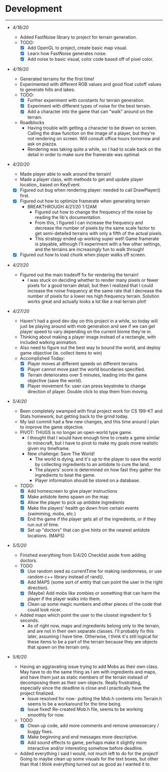 # Development
---

- <i> 4/18/20 </i>

  - Added FastNoise library to project for terrain generation.
  - TODO:
    - [x] Add OpenGL to project, create basic map visual.
    - [x] Learn how FastNoise generates noise.
    - [x] Add noise to basic visual, color code based off of pixel color.

- <i> 4/19/20 </i>

  - Generated terrains for the first time!
  - Experimented with different RGB values and good float cutoff values to generate hills and lakes.
  - TODO:
    - [x] Further experiment with constants for terrain generation.
    - [x] Experiment with different types of noise for the best terrain.
    - [x] Add a character into the game that can "walk" around on the terrain.
    
  - Roadblocks
    - Having trouble with getting a character to be drawn on screen. Calling the draw function on the image of a player, but they're not
    rendering on screen. Will consult office hours tomorrow and ask on piazza.
    - Rendering was taking quite a while, so I had to scale back on the detail in order to make sure the framerate was optimal.
    
- <i> 4/20/20 </i>

  - Made player able to walk around the terrain!
  - Made a player class, with methods to get and update player location_ based on KeyEvent.
  - [X] Figured out bug when rendering player: needed to call DrawPlayer() first.
  - [X] Figured out how to optimize framerate when generating terrain
    - BREAKTHROUGH 4/21/20 1:12AM
      - Figured out how to change the frequency of the noise by reading the lib's documentation.
      - From this, I figured I can increase the frequency and decrease the number of pixels by the same scale factor to get
      semi-detailed terrains with only a fifth of the actual pixels.
      - This strategy ended up working super well! Game framerate is playable, although I'll experiment with a few other settings, and the terrains are increasingly fun to 
      walk through!
  - [X] Figured out how to load chunk when player walks off screen.
  
- <i> 4/21/20 </i>

    - Figured out the main tradeoff fix for rendering the terrain!
        - I was stuck on deciding whether to render many pixels or fewer pixels for a good terrain detail, but then I realized that
        I could increase the noise frequency at the same rate that I decrease the number of pixels for a
        lower res high frequency terrain. Solution works great and actually looks a lot like a real terrain plot!
  
- <i> 4/27/20 </i>

    - Haven't had a good dev day on this project in a while, so today will just be playing around with mob generation
and see if we can get player speed to vary depending on the current biome they're in.
    - Thinking about making a player image instead of a rectangle, with included walking animation.
    - Also need to figure out the best way to bound the world, and deploy game objective (ie. collect items to win)
    - Accomplished Today:
        - [x] Player moves at different speeds on different terrains
        - [x] Player cannot move past the world boundaries specified.
        - [x] Terrain deteriorates over 5 minutes, leading into the game objective (save the world).
        - [x] Player movement fix: user can press keystroke to change direction of player. Double click to stop them from moving.
        
- <i> 5/4/20 </i>

    - Been completely swamped with final project work for CS 199-KT and Stats homework, but getting back to the grind today.
    - My last commit had a few new changes, and this time around I plan to improve the game objective.
    - PIVOT: THUGS is no longer an open-world type game.
        - I thought that I would have enough time to create a game similar to minecraft, but I have to pivot to make my goals more realistic given my timeframe.
        - New challenge: Save The World!
            - The world is dying, and it's up to the player to save the world by collecting ingredients to an antidote to cure the land.
            - The players' score is determined on how fast they gather the ingredients to beat the game.
            - Player information should be stored on a database.
    - TODO:
        - [x] Add homescreen to give player instructions
        - [x] Make antidote items spawn on the map
        - [x] Allow the player to pick up antidote ingredients
        - [x] Make the players' health go down from certain events (swimming, mobs, etc.)
        - [x] End the game if the player gets all of the ingredients, or if they run out of time.
        - [x] Set up "doctors" that can give hints on the nearest antidote locations. (MAPS)
        
- <i> 5/5/20 </i>

    - Finished everything from 5/4/20 Checklist aside from adding doctors.
    - TODO
        - [x] Use random seed as currentTime for making randomness, or use random c++ library instead of rand().
        - [x] Add MAPS (some sort of entity that can point the user in the right direction).
        - [x] (Maybe) Add mobs like zombies or something that can harm the player if the player walks into them.
        - [x] Clean up some magic numbers and other pieces of the code that could look nicer.
    - Added maps which point the user to the closest ingredient for 5 seconds.
        - As of right now, maps and ingredients belong only to the terrain, and are not in their own separate classes.
        I'll probably fix this later, assuming I have time. Otherwise, I think it's still logical for these items to be
        a part of the terrain because they are objects that spawn on the terrain only.
        
- <i> 5/6/20 </i>

    - Having an aggravating issue trying to add Mobs as their own class. May have to do the same thing as I am with ingredients and maps, and have them
    just as static members of the terrain instead of decomposing them as their own objects. Really frustrating, especially since the deadline is close and
    I practically have the project finalized.
        - Issue resolved for now- putting the Mob.h contents into Terrain.h seems to be a workaround for the time being.
        - [x] Issue fixed! Re-created Mob.h file, seems to be working smoothly for now.
    - TODO
        - [x] Clean up code, add more comments and remove unnessecary / buggy fixes.
        - [x] Make beginning and end messages more descriptive.
        - [x] Add sound effects to game, perhaps make it slightly more interactive and/or interesting somehow before deadline.
    - Added everything I said I would, not much left to do for the project! Going to maybe clean up some visuals for the text boxes, but other than
    that I think everything turned out as good as I wanted it to.